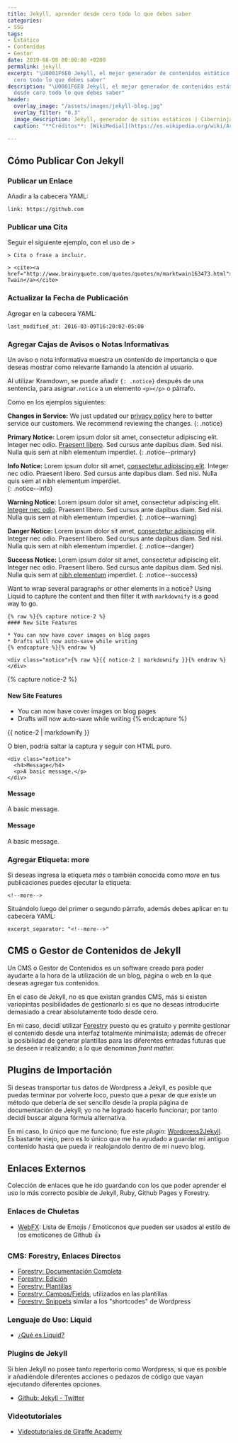 ```yaml
---
title: Jekyll, aprender desde cero todo lo que debes saber
categories:
- SSG
tags:
- Estático
- Contenidos
- Gestor
date: 2019-08-08 00:00:00 +0200
permalink: jekyll
excerpt: "\U0001F6E0 Jekyll, el mejor generador de contenidos estático. Aprende desde
  cero todo lo que debes saber"
description: "\U0001F6E0 Jekyll, el mejor generador de contenidos estático. Aprende
  desde cero todo lo que debes saber"
header:
  overlay_image: "/assets/images/jekyll-blog.jpg"
  overlay_filter: "0.3"
  image_description: Jekyll, generador de sitios estáticos | Ciberninjas
  caption: "**Créditos**: [WikiMedial](https://es.wikipedia.org/wiki/Archivo:Jekyll_(software)_Logo.png)"

---
```

## Cómo Publicar Con Jekyll

### Publicar un Enlace

Añadir a la cabecera YAML:

    link: https://github.com

### Publicar una Cita

Seguir el siguiente ejemplo, con el uso de >

    > Cita o frase a incluir.
    
    > <cite><a href="http://www.brainyquote.com/quotes/quotes/m/marktwain163473.html">Mark Twain</a></cite>

### Actualizar la Fecha de Publicación

Agregar en la cabecera YAML:

    last_modified_at: 2016-03-09T16:20:02-05:00

### Agregar Cajas de Avisos o Notas Informativas

Un aviso o nota informativa muestra un contenido de importancia o que deseas mostrar como relevante llamando la atención al usuario.

Al utilizar Kramdown, se puede añadir `{: .notice}` después de una sentencia, para asignar`.notice` a un elemento  `<p></p>` o párrafo.

Como en los ejemplos siguientes:

**Changes in Service:** We just updated our [privacy policy](#) here to better service our customers. We recommend reviewing the changes. {: .notice}

**Primary Notice:** Lorem ipsum dolor sit amet, consectetur adipiscing elit. Integer nec odio. [Praesent libero](#). Sed cursus ante dapibus diam. Sed nisi. Nulla quis sem at nibh elementum imperdiet. {: .notice--primary}

**Info Notice:** Lorem ipsum dolor sit amet, [consectetur adipiscing elit](#). Integer nec odio. Praesent libero. Sed cursus ante dapibus diam. Sed nisi. Nulla quis sem at nibh elementum imperdiet.  
{: .notice--info}

**Warning Notice:** Lorem ipsum dolor sit amet, consectetur adipiscing elit. [Integer nec odio](#). Praesent libero. Sed cursus ante dapibus diam. Sed nisi. Nulla quis sem at nibh elementum imperdiet. {: .notice--warning}

**Danger Notice:** Lorem ipsum dolor sit amet, [consectetur adipiscing](#) elit. Integer nec odio. Praesent libero. Sed cursus ante dapibus diam. Sed nisi. Nulla quis sem at nibh elementum imperdiet. {: .notice--danger}

**Success Notice:** Lorem ipsum dolor sit amet, consectetur adipiscing elit. Integer nec odio. Praesent libero. Sed cursus ante dapibus diam. Sed nisi. Nulla quis sem at [nibh elementum](#) imperdiet. {: .notice--success}

Want to wrap several paragraphs or other elements in a notice? Using Liquid to capture the content and then filter it with `markdownify` is a good way to go.

    {% raw %}{% capture notice-2 %}
    #### New Site Features
    
    * You can now have cover images on blog pages
    * Drafts will now auto-save while writing
    {% endcapture %}{% endraw %}
    
    <div class="notice">{% raw %}{{ notice-2 | markdownify }}{% endraw %}</div>

{% capture notice-2 %}

#### New Site Features

* You can now have cover images on blog pages
* Drafts will now auto-save while writing {% endcapture %}

<div class="notice"> {{ notice-2 | markdownify }} </div>

O bien, podría saltar la captura y seguir con HTML puro.

    <div class="notice">
      <h4>Message</h4>
      <p>A basic message.</p>
    </div>

<div class="notice"> <h4>Message</h4> <p>A basic message.</p> </div>

<div class="notice--success"> <h4>Message</h4> <p>A basic message.</p> </div>

### Agregar Etiqueta: more

Si deseas ingresa la etiqueta _más_ o también conocida como _more_ en tus publicaciones puedes ejecutar la etiqueta:

    <!--more-->

Situándolo luego del primer o segundo párrafo, además debes aplicar en tu cabecera YAML:

    excerpt_separator: "<!--more-->"

## CMS o Gestor de Contenidos de Jekyll

Un CMS o Gestor de Contenidos es un software creado para poder ayudarte a la hora de la utilización de un blog, página o web en la que deseas agregar tus contenidos.

En el caso de Jekyll, no es que existan grandes CMS, más si existen variopintas posibilidades de gestionarlo si es que no deseas introducirte demasiado a crear absolutamente todo desde cero.

En mi caso, decidí utilizar [Forestry](https://www.forestry.io) puesto qu es gratuito y permite gestionar el contenido desde una interfaz totalmente minimalista; además de ofrecer la posibilidad de generar plantillas para las diferentes entradas futuras que se deseen ir realizando; a lo que denominan _front matter._

## Plugins de Importación

Si deseas transportar tus datos de Wordpress a Jekyll, es posible que puedas terminar por volverte loco, puesto que a pesar de que existe un método que debería de ser sencillo desde la propia página de documentación de Jekyll; yo no he logrado hacerlo funcionar; por tanto decidí buscar alguna fórmula alternativa.

En mi caso, lo único que me funciono; fue este _plugin_: [Wordpress2Jekyll](https://github.com/FablabLannion/wordpress2jekyll). Es bastante viejo, pero es lo único que me ha ayudado a guardar mi antiguo contenido hasta que pueda ir realojandolo dentro de mi nuevo blog.

## Enlaces Externos

Colección de enlaces que he ido guardando con los que poder aprender el uso lo más correcto posible de Jekyll, Ruby, Github Pages y Forestry.

### Enlaces de Chuletas

* [WebFX](https://www.webfx.com/tools/emoji-cheat-sheet/ "Chuleta de todos los emoticonos suportados dentro de la Gema de Ruby Gemoji "): Lista de Emojis / Emoticonos que pueden ser usados al estilo de los emoticones de Github :+1:

### CMS: Forestry, Enlaces Directos

* [Forestry: Documentación Completa](https://forestry.io/docs/welcome "Forestry: Documentación Completa")
* [Forestry: Edición](https://forestry.io/docs/editing "Forestry: Edición")
* [Forestry: Plantillas](https://forestry.io/docs/settings/front-matter-templates "Forestry: Plantillas")
* [Forestry: Campos/Fields](https://forestry.io/docs/settings/fields/#text "Campos/Fields, utilizados en las plantillas de Forestry "), utilizados en las plantillas
* [Forestry: Snippets](https://forestry.io/docs/settings/snippets "Forestry: Snippets") similar a los "shortcodes" de Wordpress

### Lenguaje de Uso: Liquid
* [¿Qué es Liquid?](https://shopify.github.io/liquid "Lenguaje generador de plantillas; seguro y orientado al cliente para aplicaciones web flexibles.")

### Plugins de Jekyll

Si bien Jekyll no posee tanto repertorio como Wordpress, si que es posible ir añadiéndole diferentes acciones o pedazos de código que vayan ejecutando diferentes opciones.

* [Github: Jekyll - Twitter](https://github.com/rob-murray/jekyll-twitter-plugin "Plugin que permite trabajar a la API de Twitter desde Jekyll")

### Videotutoriales
* [Videotutoriales de Giraffe Academy](https://jekyllrb.com/tutorials/video-walkthroughs "Videotutoriales en inglés sobre Jekyll paso a paso")